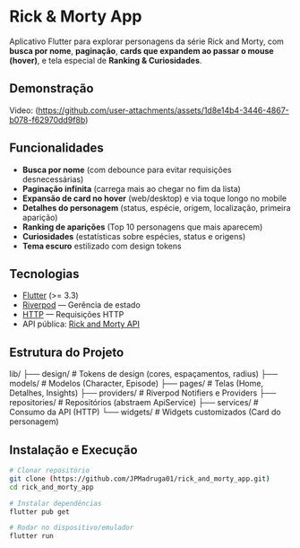 # Rick & Morty App

Aplicativo Flutter para explorar personagens da série Rick and Morty, com **busca por nome**, **paginação**, **cards que expandem ao passar o mouse (hover)**, e tela especial de **Ranking & Curiosidades**.

## Demonstração
Video: (https://github.com/user-attachments/assets/1d8e14b4-3446-4867-b078-f62970dd9f8b)



## Funcionalidades

- **Busca por nome** (com debounce para evitar requisições desnecessárias)
- **Paginação infinita** (carrega mais ao chegar no fim da lista)
- **Expansão de card no hover** (web/desktop) e via toque longo no mobile
- **Detalhes do personagem** (status, espécie, origem, localização, primeira aparição)
- **Ranking de aparições** (Top 10 personagens que mais aparecem)
- **Curiosidades** (estatísticas sobre espécies, status e origens)
- **Tema escuro** estilizado com design tokens

## Tecnologias

- [Flutter](https://flutter.dev) (>= 3.3)
- [Riverpod](https://riverpod.dev) — Gerência de estado
- [HTTP](https://pub.dev/packages/http) — Requisições HTTP
- API pública: [Rick and Morty API](https://rickandmortyapi.com/)

## Estrutura do Projeto

lib/
├── design/ # Tokens de design (cores, espaçamentos, radius)
├── models/ # Modelos (Character, Episode)
├── pages/ # Telas (Home, Detalhes, Insights)
├── providers/ # Riverpod Notifiers e Providers
├── repositories/ # Repositórios (abstraem ApiService)
├── services/ # Consumo da API (HTTP)
└── widgets/ # Widgets customizados (Card do personagem)

## Instalação e Execução

```bash
# Clonar repositório
git clone (https://github.com/JPMadruga01/rick_and_morty_app.git)
cd rick_and_morty_app

# Instalar dependências
flutter pub get

# Rodar no dispositivo/emulador
flutter run

